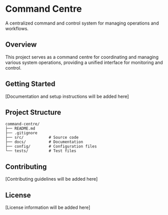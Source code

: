 # Command Centre

A centralized command and control system for managing operations and workflows.

## Overview

This project serves as a command centre for coordinating and managing various system operations, providing a unified interface for monitoring and control.

## Getting Started

[Documentation and setup instructions will be added here]

## Project Structure

```
command-centre/
├── README.md
├── .gitignore
├── src/           # Source code
├── docs/          # Documentation
├── config/        # Configuration files
└── tests/         # Test files
```

## Contributing

[Contributing guidelines will be added here]

## License

[License information will be added here]